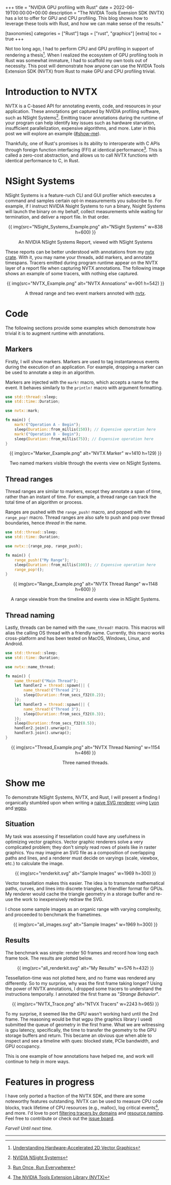+++
title = "NVIDIA GPU profiling with Rust"
date = 2022-06-19T00:00:00+00:00
description = "The NVIDIA Tools Exension SDK (NVTX) has a lot to offer for GPU and CPU profiling. This blog shows how to leverage these tools with Rust, and how we can make sense of the results."

[taxonomies]
categories = ["Rust"]
tags = ["rust", "graphics"]
[extra]
toc = true
+++

Not too long ago, I had to perform CPU and GPU profiling in support of rendering a thesis[^thesis]. When I realized the ecosystem of GPU profiling tools in Rust was somewhat immature, I had to scaffold my own tools out of necessity. This post will demonstrate how anyone can use the NVIDIA Tools Extension SDK (NVTX) from Rust to make GPU and CPU profiling trivial.

# Introduction to NVTX
NVTX is a C-based API for annotating events, code, and resources in your application. These annotations get captured by NVIDIA profiling software, such as NSight Systems[^nsight_systems]. Emitting tracer annotations during the runtime of your program can help identify key issues such as hardware starvation, insufficient parallelization, expensive algorithms, and more. Later in this post we will explore an example ([#show-me](#show-me)).

Thankfully, one of Rust's promises is its ability to interoperate with C APIs through foreign function interfacing (FFI) at identical performance[^zero_cost_abstractions]. This is called a zero-cost abstraction, and allows us to call NVTX functions with identical performance to C, in Rust.

# NSight Systems
NSight Systems is a feature-ruch CLI and GUI profiler which executes a command and samples certain opt-in measurements you subscribe to. For example, if I instruct NVIDIA Nsight Systems to run a binary, Nsight Systems will launch the binary on my behalf, collect measurements while waiting for termination, and deliver a report file. In that order.

<div align="center">
{{ img(src="NSight_Systems_Example.png" alt="NSight Systems" w=838 h=600) }}

An NVIDIA NSight Systems Report, viewed with NSight Systems
</div>

These reports can be better understood with annotations from my [nvtx crate](https://crates.io/crates/nvtx). With it, you may name your threads, add markers, and annotate timespans. Tracers emitted during program runtime appear on the NVTX layer of a report file when capturing NVTX annotations. The following image shows an example of some tracers, with nothing else captured.

<div align="center">
{{ img(src="NVTX_Example.png" alt="NVTX Annoations" w=901 h=542) }}

A thread range and two event markers annoted with [nvtx](https://crates.io/crates/nvtx).
</div>

# Code
The following sections provide some examples which demonstrate how trivial it is to augment runtime with annotations.

## Markers
Firstly, I will show markers. Markers are used to tag instantaneous events during the execution of an application. For example, dropping a marker can be used to annotate a step in an algorithm.

Markers are injected with the `mark!` macro, which accepts a name for the event. It behaves similarly to the `println!` macro with argument formatting.
```rs
use std::thread::sleep;
use std::time::Duration;

use nvtx::mark;

fn main() {
    mark!("Operation A - Begin");
    sleep(Duration::from_millis(150)); // Expensive operation here
    mark!("Operation B - Begin");
    sleep(Duration::from_millis(75)); // Expensive operation here
}
```

<div align="center">
{{ img(src="Marker_Example.png" alt="NVTX Marker" w=1410 h=129) }}

Two named markers visible through the events view on NSight Systems.
</div>

## Thread ranges
Thread ranges are similar to markers, except they annotate a span of time, rather than an instant of time. For example, a thread range can track the total time of an algorithm or process.

Ranges are pushed with the `range_push!` macro, and popped with the `range_pop!` macro. Thread ranges are also safe to push and pop over thread boundaries, hence *thread* in the name.

```rs
use std::thread::sleep;
use std::time::Duration;

use nvtx::{range_pop, range_push};

fn main() {
    range_push!("My Range");
    sleep(Duration::from_millis(100)); // Expensive operation here
    range_pop!();
}
```

<div align="center">
{{ img(src="Range_Example.png" alt="NVTX Thread Range" w=1148 h=600) }}

A range viewable from the timeline and events view in NSight Systems.
</div>

## Thread naming
Lastly, threads can be named with the `name_thread!` macro. This macros will alias the calling OS thread with a friendly name. Currently, this macro works cross-platform and has been tested on MacOS, Windows, Linux, and Android.

```rs
use std::thread::sleep;
use std::time::Duration;

use nvtx::name_thread;

fn main() {
    name_thread!("Main Thread");
    let handler2 = thread::spawn(|| {
        name_thread!("Thread 2");
        sleep(Duration::from_secs_f32(0.2));
    });
    let handler3 = thread::spawn(|| {
        name_thread!("Thread 3");
        sleep(Duration::from_secs_f32(0.3));
    });
    sleep(Duration::from_secs_f32(0.5));
    handler2.join().unwrap();
    handler3.join().unwrap();
}
```

<div align="center">
{{ img(src="Thread_Example.png" alt="NVTX Thread Naming" w=1154 h=466) }}

Three named threads.
</div>

# Show me

To demonstrate NSight Systems, NVTX, and Rust, I will present a finding I organically stumbled upon when writing a [naive SVG renderer](https://github.com/simbleau/svg-tessellation-renderer) using [Lyon](https://github.com/nical/lyon) and [wgpu](https://wgpu.rs/).

## Situation
My task was assessing if tessellation could have any usefulness in optimizing vector graphics. Vector graphic renderers solve a very complicated problem; they don't simply read rows of pixels like in raster graphics. You may imagine an SVG file as a composition of overlapping paths and lines, and a renderer must decide on varyings (scale, viewbox, etc.) to calculate the image. 

<div align="center">
{{ img(src="renderkit.svg" alt="Sample Images" w=1969 h=300) }}
</div>

Vector tessellation makes this easier. The idea is to transmute mathematical paths, curves, and lines into discrete triangles, a friendlier format for GPUs. My renderer would cache the triangle geometry in a storage buffer and re-use the work to inexpensively redraw the SVG.

I chose some sample images as an organic range with varying complexity, and proceeded to benchmark the frametimes.

<div align="center">
{{ img(src="all_images.svg" alt="Sample Images" w=1969 h=300) }}
</div>

## Results
The benchmark was simple: render 50 frames and record how long each frame took. The results are plotted below.

<div align="center">
{{ img(src="all_renderkit.svg" alt="My Results" w=576 h=432) }}
</div>

Tessellation-time was not plotted here, and no frame was rendered any differently. So to my surprise, why was the first frame taking longer? Using the power of NVTX annotations, I dropped some tracers to understand the instructions temporally. I annotated the first frame as "*Strange Behavior*".

<div align="center">
{{ img(src="NVTX_Trace.png" alt="NTVX Tracers" w=2243 h=965) }}
</div>

To my surprise, it seemed like the GPU wasn't working hard until the 2nd frame. The reasoning would be that wgpu (the graphics library I used) submitted the queue of geometry in the first frame. What we are witnessing is gpu latency, specifically, the time to transfer the geometry to the GPU storage buffers and return. This became an obvious que when able to inspect and see a timeline with ques: blocked state, PCIe bandwidth, and GPU occupancy.

This is one example of how annotations have helped me, and work will continue to help in more ways.

# Features in progress
I have only ported a fraction of the NVTX SDK, and there are some noteworthy features outstanding. NVTX can be used to measure CPU code blocks, track lifetime of CPU resources (e.g., malloc), log critical events[^nvtx_def], and more. I'd love to port [filtering tracers by domains](https://nvidia.github.io/NVTX/doxygen/index.html#DOMAINS) and [resource naming](https://nvidia.github.io/NVTX/doxygen/index.html#RESOURCE_NAMING). Feel free to contribute or check out the [issue board](https://github.com/simbleau/nvtx/issues).

*Farvel! Until next time.*

---
<!-- Note: There must be a blank line between every two lines of the footnote difinition.  -->
[^thesis]: [Understanding Hardware-Accelerated 2D Vector Graphics](http://dx.doi.org/10.13140/RG.2.2.25593.54887)

[^nsight_systems]: [NVIDIA NSight Systems](https://developer.nvidia.com/nsight-systems)

[^zero_cost_abstractions]: [Run Once, Run Everywhere](https://blog.rust-lang.org/2015/04/24/Rust-Once-Run-Everywhere.html)

[^nvtx_def]: [The NVIDIA Tools Extension Library (NVTX)](https://docs.nvidia.com/nsight-visual-studio-edition/2020.1/nvtx/index.html#nvidia-tools-extension-library-nvtx)

[^examples]: [Examples using the nvtx crate](https://github.com/simbleau/nvtx/tree/main/examples)